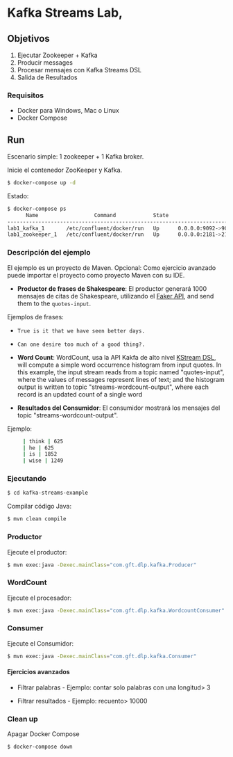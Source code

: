 # Kafka Streams Lab,

## Objetivos

 1) Ejecutar Zookeeper + Kafka
 2) Producir messages  
 3) Procesar mensajes con Kafka Streams DSL
 4) Salida de Resultados 

### Requisitos

 * Docker para Windows, Mac o Linux
 * Docker Compose 

## Run
Escenario simple: 1 zookeeper + 1 Kafka broker.

Inicie el contenedor ZooKeeper y Kafka.

```sh
$ docker-compose up -d
```

Estado: 

```sh
$ docker-compose ps
      Name                  Command            State                     Ports
-------------------------------------------------------------------------------------------------
lab1_kafka_1       /etc/confluent/docker/run   Up      0.0.0.0:9092->9092/tcp
lab1_zookeeper_1   /etc/confluent/docker/run   Up      0.0.0.0:2181->2181/tcp, 2888/tcp, 3888/tcp
```
 
### Descripción del ejemplo

El ejemplo es un proyecto de Maven. Opcional: Como ejercicio avanzado puede importar el proyecto como proyecto Maven con su IDE.

* **Productor de frases de Shakespeare**: El productor generará 1000 mensajes de citas de Shakespeare, utilizando el [Faker API](https://github.com/DiUS/java-faker), and send them to the `quotes-input`. 

 Ejemplos de frases: 
  * `True is it that we have seen better days.`
  * `Can one desire too much of a good thing?.`

* **Word Count**: WordCount, usa la API Kakfa de alto nivel [KStream DSL](https://docs.confluent.io/current/streams/developer-guide/dsl-api.html), will compute a simple word occurrence histogram from input quotes. In this example, the input stream reads from a topic named "quotes-input", where the values of messages represent lines of text; and the histogram output is written to topic "streams-wordcount-output", where each record is an updated count of a single word

* **Resultados del Consumidor**: El consumidor mostrará los mensajes del topic "streams-wordcount-output".

Ejemplo: 

```sh
     | think | 625
     | he | 625
     | is | 1852
     | wise | 1249
```

### Ejecutando

```sh
$ cd kafka-streams-example 
```

Compilar código Java: 

```sh
$ mvn clean compile
```

###  Productor

Ejecute el productor:

```sh
$ mvn exec:java -Dexec.mainClass="com.gft.dlp.kafka.Producer"
``` 

###  WordCount

Ejecute el procesador:

```sh
$ mvn exec:java -Dexec.mainClass="com.gft.dlp.kafka.WordcountConsumer"
``` 

###  Consumer

Ejecute el Consumidor:

```sh
$ mvn exec:java -Dexec.mainClass="com.gft.dlp.kafka.Consumer"
```
 
#### Ejercicios avanzados  

* Filtrar palabras - Ejemplo: contar solo palabras con una longitud> 3

* Filtrar resultados - Ejemplo: recuento> 10000


### Clean up

Apagar Docker Compose

```sh
$ docker-compose down
```


